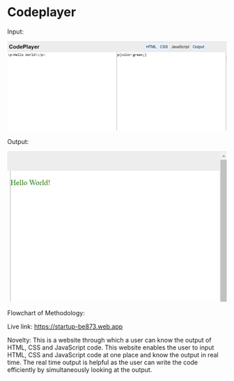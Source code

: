 # Codeplayer

Input:

![](input.PNG)

Output:

![](output.PNG)

Flowchart of Methodology:


Live link:
https://startup-be873.web.app

Novelty:
This is a website through which a user can know the output of HTML, CSS and JavaScript code. This website enables the user to input HTML, CSS and JavaScript code at one place and know the output in real time. The real time output is helpful as the user can write the code efficiently by simultaneously looking at the output.
